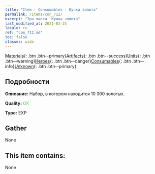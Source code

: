 ```yaml
---
title: "Item - Consumables - Кучка золота"
permalink: /Items/con_712/
excerpt: "Эра хаоса  Кучка золота"
last_modified_at: 2021-03-25
locale: ru
ref: "con_712.md"
toc: false
classes: wide
---
```

 [Materials](/ru/Items/){: .btn .btn--primary}[Artifacts](/ru/Items/Artifacts/){: .btn .btn--success}[Units](/ru/Items/Units/){: .btn .btn--warning}[Heroes](/ru/Items/Heroes/){: .btn .btn--danger}[Consumables](/ru/Items/Consumables/){: .btn .btn--info}[Unknown](/ru/Items/Unknown/){: .btn .btn--primary}

## Подробности
 **Описание:** Набор, в котором находится 10 000 золотых.

 **Quality:** <span style="color: #32CD32">OK</span>

 **Type:** EXP

## Gather

  None

## This item contains:

  None

